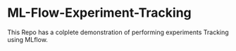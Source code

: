 # ML-Flow-Experiment-Tracking
This Repo has a colplete demonstration of performing experiments Tracking using MLflow.
